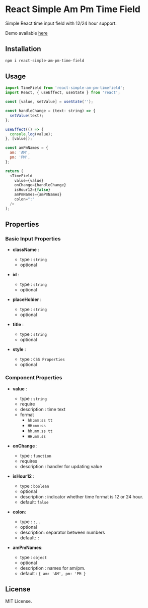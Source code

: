 # React Simple Am Pm Time Field

Simple React time input field with 12/24 hour support.

Demo available [here](https://react-simpe-am-pm-timefield-demo.netlify.app)

## Installation

```bash
npm i react-simple-am-pm-time-field
```

## Usage

```javascript
import TimeField from 'react-simple-am-pm-timefield';
import React, { useEffect, useState } from 'react';

const [value, setValue] = useState('');

const handleChange = (text: string) => {
  setValue(text);
};

useEffect(() => {
  console.log(value);
}, [value]);

const amPmNames = {
  am: 'AM',
  pm: 'PM',
};

return (
  <TimeField
    value={value}
    onChange={handleChange}
    isHour12={false}
    amPmNames={amPmNames}
    colon=":"
  />
);
```

## Properties

### Basic Input Properties

- **className** :

  - type : `string`
  - optional

- **id** :

  - type : `string`
  - optional

- **placeHolder** :

  - type : `string`
  - optional

- **title** :

  - type : `string`
  - optional

- **style** :

  - type : `CSS Properties`
  - optional

### Component Properties

- **value** :

  - type : `string`
  - require
  - description : time text
  - format
    - `hh:mm:ss tt`
    - `HH:mm:ss`
    - `hh.mm.ss tt`
    - `HH.mm.ss`

- **onChange** :

  - type : `function`
  - requires
  - description : handler for updating value

- **isHour12** :

  - type : `boolean`
  - optional
  - description : indicator whether time format is 12 or 24 hour.
  - default: `false`

- **colon**:

  - type : `:`, `.`
  - optional
  - description: separator between numbers
  - default: `:`

- **amPmNames**:
  - type : `object`
  - optional
  - description : names for am/pm.
  - default : `{ am: 'AM', pm: 'PM }`

## License

MIT License.
